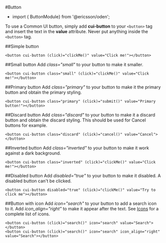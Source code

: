 [//]: # (title: Button)
[//]: # (category: Buttons)
[//]: # (icon: fa-hand-pointer-o)

#Button
* import { ButtonModule} from '@ericsson/oden';

To use a Common UI button, simply add **cui-button** to your ``<button>`` tag and insert the text in the **value** attribute. Never put anything inside the ``<button>`` tag.
  
##Simple button
```
<button cui-button (click)="clickMe()" value="Click me!"></button> 
```

##Small button
Add *class="small"* to your button to make it smaller.
```
<button cui-button class="small" (click)="clickMe()" value="Click me!"></button> 
```

##Primary button
Add *class="primary"* to your button to make it the primary button and obtain the primary styling.
```
<button cui-button class="primary" (click)="submit()" value="Primary button!"></button> 
```

##Discard button
Add *class="discard"* to your button to make it a discard button and obtain the discard styling. This should be used for Cancel buttons for example.
```
<button cui-button class="discard" (click)="cancel()" value="Cancel"></button> 
```

##Inverted button
Add *class="inverted"* to your button to make it work against a dark background.
```
<button cui-button class="inverted" (click)="clickMe()" value="Click me!"></button> 
```

##Disabled button
Add *disabled="true"* to your button to make it disabled. A disabled button can't be clicked.
```
<button cui-button disabled="true" (click)="clickMe()" value="Try to click me"></button> 
```

##Button with icon
Add *icon="search"* to your button to add a search icon to it. Add *icon_align="right"* to make it appear after the text.
See [Icons](#/readme/icon.md) for a complete list of icons.
```
<button cui-button (click)="search()" icon="search" value="Search"></button> 
<button cui-button (click)="search()" icon="search" icon_align="right" value="Search"></button> 
```
